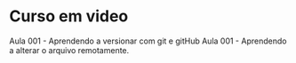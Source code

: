 # Curso em video
 Aula 001 - Aprendendo a versionar com git e gitHub
Aula 001 - Aprendendo a alterar o arquivo remotamente.
